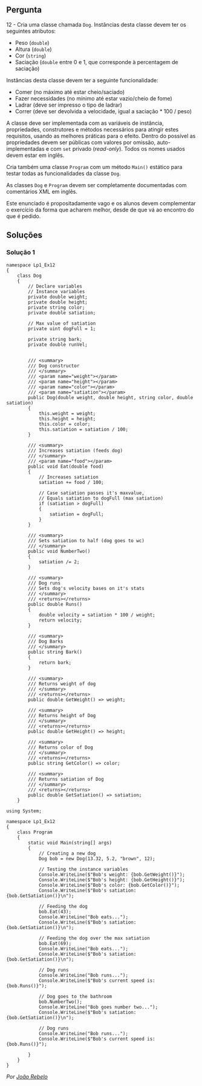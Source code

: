 ## Pergunta

12 - Cria uma classe chamada `Dog`. Instâncias desta classe devem ter os
seguintes atributos:

* Peso (`double`)
* Altura (`double`)
* Cor (`string`)
* Saciação (`double` entre 0 e 1, que corresponde à percentagem de saciação)

Instâncias desta classe devem ter a seguinte funcionalidade:

* Comer (no máximo até estar cheio/saciado)
* Fazer necessidades (no mínimo até estar vazio/cheio de fome)
* Ladrar (deve ser impresso o tipo de ladrar)
* Correr (deve ser devolvida a velocidade, igual a saciação * 100 / peso)

A classe deve ser implementada com as variáveis de instância, propriedades,
construtores e métodos necessários para atingir estes requisitos, usando as
melhores práticas para o efeito. Dentro do possível as propriedades devem ser
públicas com valores por omissão, auto-implementadas e com `set` privado
(_read-only_). Todos os nomes usados devem estar em inglês.

Cria também uma classe `Program` com um método `Main()` estático para testar
todas as funcionalidades da classe `Dog`.

As classes `Dog` e `Program` devem ser completamente documentadas com
comentários XML em inglês.

Este enunciado é propositadamente vago e os alunos devem complementar o
exercício da forma que acharem melhor, desde de que vá ao encontro do que é
pedido.


## Soluções

### Solução 1

```Csharp
namespace Lp1_Ex12
{
    class Dog
    {
        // Declare variables
        // Instance variables
        private double weight;
        private double height;
        private string color;
        private double satiation;

        // Max value of satiation
        private uint dogFull = 1;

        private string bark;
        private double runVel;


        /// <summary>
        /// Dog constructor
        /// </summary>
        /// <param name="weight"></param>
        /// <param name="height"></param>
        /// <param name="color"></param>
        /// <param name="satiation"></param>
        public Dog(double weight, double height, string color, double satiation)
        {
            this.weight = weight;
            this.height = height;
            this.color = color;
            this.satiation = satiation / 100;
        }

        /// <summary>
        /// Increases satiation (feeds dog)
        /// </summary>
        /// <param name="food"></param>
        public void Eat(double food)
        {
            // Increases satiation
            satiation += food / 100;

            // Case satiation passes it's maxvalue,
            // Equals satiation to dogFull (max satiation)
            if (satiation > dogFull)
            {
                satiation = dogFull;
            }
        }

        /// <summary>
        /// Sets satiation to half (dog goes to wc)
        /// </summary>
        public void NumberTwo()
        {
            satiation /= 2;
        }

        /// <summary>
        /// Dog runs
        /// Sets dog's velocity bases on it's stats
        /// </summary>
        /// <returns></returns>
        public double Runs()
        {
            double velocity = satiation * 100 / weight;
            return velocity;
        }

        /// <summary>
        /// Dog Barks
        /// </summary>
        public string Bark()
        {
            return bark;
        }

        /// <summary>
        /// Returns weight of dog 
        /// </summary>
        /// <returns></returns>
        public double GetWeight() => weight;

        /// <summary>
        /// Returns height of Dog 
        /// </summary>
        /// <returns></returns>
        public double GetHeight() => height;

        /// <summary>
        /// Returns color of Dog
        /// </summary>
        /// <returns></returns>
        public string GetColor() => color;

        /// <summary>
        /// Returns satiation of Dog
        /// </summary>
        /// <returns></returns>
        public double GetSatiation() => satiation;
    }
```

```Csharp
using System;

namespace Lp1_Ex12
{
    class Program
    {
        static void Main(string[] args)
        {
            // Creating a new dog
            Dog bob = new Dog(13.32, 5.2, "brown", 12);

            // Testing the instance variables
            Console.WriteLine($"Bob's weight: {bob.GetWeight()}");
            Console.WriteLine($"Bob's height: {bob.GetHeight()}");
            Console.WriteLine($"Bob's color: {bob.GetColor()}");
            Console.WriteLine($"Bob's satiation: {bob.GetSatiation()}\n");

            // Feeding the dog
            bob.Eat(43);
            Console.WriteLine("Bob eats...");
            Console.WriteLine($"Bob's satiation: {bob.GetSatiation()}\n");

            // Feeding the dog over the max satiation
            bob.Eat(69);
            Console.WriteLine("Bob eats...");
            Console.WriteLine($"Bob's satiation: {bob.GetSatiation()}\n");

            // Dog runs
            Console.WriteLine("Bob runs...");
            Console.WriteLine($"Bob's current speed is: {bob.Runs()}");

            // Dog goes to the bathroom
            bob.NumberTwo();
            Console.WriteLine("Bob goes number two...");
            Console.WriteLine($"Bob's satiation: {bob.GetSatiation()}\n");

            // Dog runs
            Console.WriteLine("Bob runs...");
            Console.WriteLine($"Bob's current speed is: {bob.Runs()}");

        }
    }
}
```


*Por [João Rebelo](https://github.com/JBernardoRebelo)*